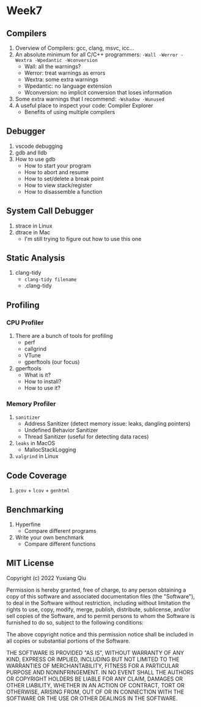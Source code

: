 # Week7

## Compilers

1. Overview of Compilers: gcc, clang, msvc, icc...
2. An absolute minimum for all C/C++ programmers: `-Wall -Werror -Wextra -Wpedantic -Wconversion`
    - Wall: all the warnings?
    - Werror: treat warnings as errors
    - Wextra: some extra warnings
    - Wpedantic: no language extension
    - Wconversion: no implicit conversion that loses information
3. Some extra warnings that I recommend: `-Wshadow -Wunused`
4. A useful place to inspect your code: Compiler Explorer
    - Benefits of using multiple compilers

## Debugger

1. vscode debugging
2. gdb and lldb
3. How to use gdb
    - How to start your program
    - How to abort and resume
    - How to set/delete a break point
    - How to view stack/register
    - How to disassemble a function

## System Call Debugger

1. strace in Linux
2. dtrace in Mac
    - I'm still trying to figure out how to use this one

## Static Analysis

1. clang-tidy
    - `clang-tidy filename`
    - .clang-tidy

## Profiling

### CPU Profiler

1. There are a bunch of tools for profiling
    - perf
    - callgrind
    - VTune
    - gperftools (our focus)
2. gperftools
    - What is it?
    - How to install?
    - How to use it?

### Memory Profiler

1. `sanitizer`
    - Address Sanitizer (detect memory issue: leaks, dangling pointers)
    - Undefined Behavior Sanitizer
    - Thread Sanitizer (useful for detecting data races)
2. `leaks` in MacOS
    - MallocStackLogging
3. `valgrind` in Linux

## Code Coverage

1. `gcov` + `lcov` + `genhtml`

## Benchmarking

1. Hyperfine
    - Compare different programs
2. Write your own benchmark
    - Compare different functions

## MIT License

Copyright (c) 2022 Yuxiang Qiu

Permission is hereby granted, free of charge, to any person obtaining a copy
of this software and associated documentation files (the "Software"), to deal
in the Software without restriction, including without limitation the rights
to use, copy, modify, merge, publish, distribute, sublicense, and/or sell
copies of the Software, and to permit persons to whom the Software is
furnished to do so, subject to the following conditions:

The above copyright notice and this permission notice shall be included in all
copies or substantial portions of the Software.

THE SOFTWARE IS PROVIDED "AS IS", WITHOUT WARRANTY OF ANY KIND, EXPRESS OR
IMPLIED, INCLUDING BUT NOT LIMITED TO THE WARRANTIES OF MERCHANTABILITY,
FITNESS FOR A PARTICULAR PURPOSE AND NONINFRINGEMENT. IN NO EVENT SHALL THE
AUTHORS OR COPYRIGHT HOLDERS BE LIABLE FOR ANY CLAIM, DAMAGES OR OTHER
LIABILITY, WHETHER IN AN ACTION OF CONTRACT, TORT OR OTHERWISE, ARISING FROM,
OUT OF OR IN CONNECTION WITH THE SOFTWARE OR THE USE OR OTHER DEALINGS IN THE
SOFTWARE.